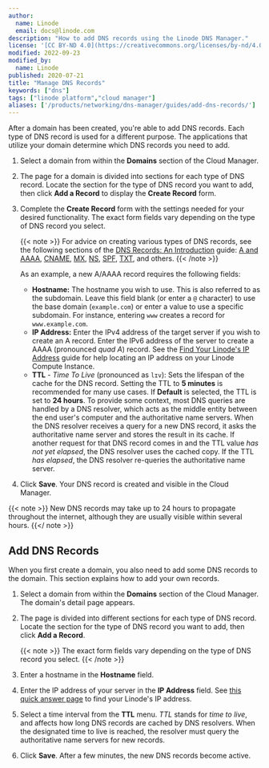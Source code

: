 ```yaml
---
author:
  name: Linode
  email: docs@linode.com
description: "How to add DNS records using the Linode DNS Manager."
license: '[CC BY-ND 4.0](https://creativecommons.org/licenses/by-nd/4.0)'
modified: 2022-09-23
modified_by:
  name: Linode
published: 2020-07-21
title: "Manage DNS Records"
keywords: ["dns"]
tags: ["linode platform","cloud manager"]
aliases: ['/products/networking/dns-manager/guides/add-dns-records/']
---
```


After a domain has been created, you're able to add DNS records. Each type of DNS record is used for a different purpose. The applications that utilize your domain determine which DNS records you need to add.

1.  Select a domain from within the **Domains** section of the Cloud Manager.

1.  The page for a domain is divided into sections for each type of DNS record. Locate the section for the type of DNS record you want to add, then click **Add a Record** to display the **Create Record** form.

1.  Complete the **Create Record** form with the settings needed for your desired functionality. The exact form fields vary depending on the type of DNS record you select.

    {{< note >}}
For advice on creating various types of DNS records, see the following sections of the [DNS Records: An Introduction](/docs/guides/dns-records-an-introduction/) guide: [A and AAAA](/docs/guides/dns-records-an-introduction/#a-and-aaaa), [CNAME](/docs/guides/dns-records-an-introduction/#cname), [MX](/docs/guides/dns-records-an-introduction/#mx), [NS](/docs/guides/dns-records-an-introduction/#ns), [SPF](/docs/guides/dns-records-an-introduction/#spf), [TXT](/docs/guides/dns-records-an-introduction/#txt), and others.
{{< /note >}}

    As an example, a new A/AAAA record requires the following fields:

    - **Hostname:** The hostname you wish to use. This is also referred to as the subdomain. Leave this field blank (or enter a `@` character) to use the base domain (`example.com`) or enter a value to use a specific subdomain. For instance, entering `www` creates a record for `www.example.com`.
    - **IP Address:** Enter the IPv4 address of the target server if you wish to create an A record. Enter the IPv6 address of the server to create a AAAA (pronounced *quad A*) record. See the [Find Your Linode's IP Address](/docs/guides/find-your-linodes-ip-address/) guide for help locating an IP address on your Linode Compute Instance.
    - **TTL** - *Time To Live* (pronounced as `lɪv`): Sets the lifespan of the cache for the DNS record. Setting the TTL to **5 minutes** is recommended for many use cases. If **Default** is selected, the TTL is set to **24 hours**. To provide some context, most DNS queries are handled by a DNS resolver, which acts as the middle entity between the end user's computer and the authoritative name servers. When the DNS resolver receives a query for a new DNS record, it asks the authoritative name server and stores the result in its cache. If another request for that DNS record comes in and the TTL value *has not yet elapsed*, the DNS resolver uses the cached copy. If the TTL *has elapsed*, the DNS resolver re-queries the authoritative name server.

1.  Click **Save**. Your DNS record is created and visible in the Cloud Manager.

{{< note >}}
New DNS records may take up to 24 hours to propagate throughout the internet, although they are usually visible within several hours.
{{</ note >}}

## Add DNS Records

When you first create a domain, you also need to add some DNS records to the domain. This section explains how to add your own records.

1.  Select a domain from within the **Domains** section of the Cloud Manager. The domain's detail page appears.

1.  The page is divided into different sections for each type of DNS record. Locate the section for the type of DNS record you want to add, then click **Add a Record**.

      {{< note >}}
The exact form fields vary depending on the type of DNS record you select.
{{< /note >}}

1.  Enter a hostname in the **Hostname** field.

1.  Enter the IP address of your server in the **IP Address** field. See [this quick answer page](/docs/guides/find-your-linodes-ip-address/) to find your Linode's IP address.

1.  Select a time interval from the **TTL** menu. *TTL* stands for *time to live*, and affects how long DNS records are cached by DNS resolvers. When the designated time to live is reached, the resolver must query the authoritative name servers for new records.

1.  Click **Save**. After a few minutes, the new DNS records become active.
